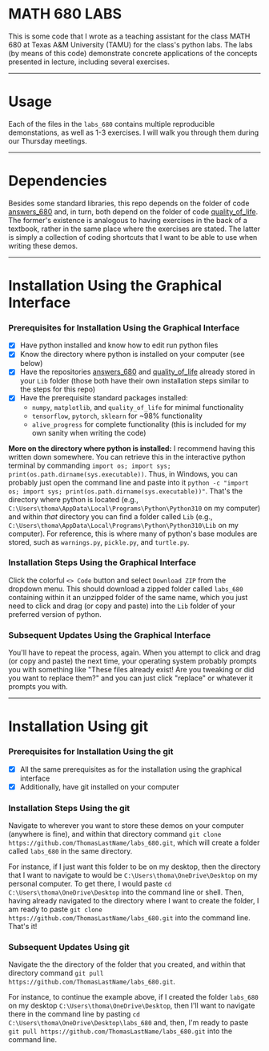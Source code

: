 # MATH 680 LABS
This is some code that I wrote as a teaching assistant for the class MATH 680 at Texas A&amp;M University (TAMU) for the class's python labs. The labs (by means of this code) demonstrate concrete applications of the concepts presented in lecture, including several exercises.

---

# Usage
Each of the files in the `labs_680` contains multiple reproducible demonstations, as well as 1-3 exercises. I will walk you through them during our Thursday meetings.

---

# Dependencies

Besides some standard libraries, this repo depends on the folder of code [answers_680](https://github.com/ThomasLastName/answers_680) and, in turn, both depend on the folder of code [quality_of_life](https://github.com/ThomasLastName/quality_of_life). The former's existence is analogous to having exercises in the back of a textbook, rather in the same place where the exercises are stated. The latter is simply a collection of coding shortcuts that I want to be able to use when writing these demos.

---

# Installation Using the Graphical Interface

### Prerequisites for Installation Using the Graphical Interface
- [x] Have python installed and know how to edit run python files
- [x] Know the directory where python is installed on your computer (see below)
- [x] Have the repositories [answers_680](https://github.com/ThomasLastName/answers_680) and [quality_of_life](https://github.com/ThomasLastName/quality_of_life) already stored in your `Lib` folder (those both have their own installation steps similar to the steps for this repo)
- [x] Have the prerequisite standard packages installed:
    - `numpy`, `matplotlib`, and `quality_of_life` for minimal functionality
    - `tensorflow`, `pytorch`, `sklearn` for ~98% functionality
    -  `alive_progress` for complete functionality (this is included for my own sanity when writing the code)

**More on the directory where python is installed:** I recommend having this written down somewhere. You can retrieve this in the interactive python terminal by commanding `import os; import sys; print(os.path.dirname(sys.executable))`. Thus, in Windows, you can probably just open the command line and paste into it `python -c "import os; import sys; print(os.path.dirname(sys.executable))"`. That's the directory where python is located (e.g., `C:\Users\thoma\AppData\Local\Programs\Python\Python310` on my computer) and within *that* directory you can find a folder called `Lib` (e.g., `C:\Users\thoma\AppData\Local\Programs\Python\Python310\Lib` on my computer). For reference, this is where many of python's base modules are stored, such as `warnings.py`, `pickle.py`, and `turtle.py`.

### Installation Steps Using the Graphical Interface
Click the colorful `<> Code` button and select `Download ZIP` from the dropdown menu. This should download a zipped folder called `labs_680` containing within it an unzipped folder of the same name, which you just need to click and drag (or copy and paste) into the `Lib` folder of your preferred version of python.

### Subsequent Updates Using the Graphical Interface
You'll have to repeat the process, again. When you attempt to click and drag (or copy and paste) the next time, your operating system probably prompts you with something like "These files already exist! Are you tweaking or did you want to replace them?" and you can just click "replace" or whatever it prompts you with.

---

# Installation Using git

### Prerequisites for Installation Using the git
- [x] All the same prerequisites as for the installation using the graphical interface
- [x] Additionally, have git installed on your computer

### Installation Steps Using the git
Navigate to wherever you want to store these demos on your computer (anywhere is fine), and within that directory command `git clone https://github.com/ThomasLastName/labs_680.git`, which will create a folder called `labs_680` in the same directory.

For instance, if I just want this folder to be on my desktop, then the directory that I want to navigate to would be `C:\Users\thoma\OneDrive\Desktop` on my personal computer. To get there, I would paste `cd C:\Users\thoma\OneDrive\Desktop` into the command line or shell. Then, having already navigated to the directory where I want to create the folder, I am ready to paste `git clone https://github.com/ThomasLastName/labs_680.git` into the command line. That's it!

### Subsequent Updates Using git
Navigate the the directory of the folder that you created, and within that directory command `git pull https://github.com/ThomasLastName/labs_680.git`.

For instance, to continue the example above, if I created the folder `labs_680` on my desktop `C:\Users\thoma\OneDrive\Desktop`, then I'll want to navigate there in the command line by pasting `cd C:\Users\thoma\OneDrive\Desktop\labs_680` and, then, I'm ready to paste `git pull https://github.com/ThomasLastName/labs_680.git` into the command line.
